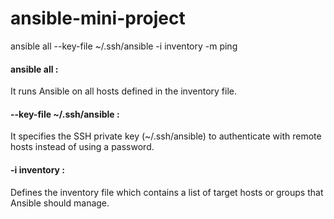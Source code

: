 # ansible-mini-project
ansible all --key-file ~/.ssh/ansible -i inventory -m ping
#### ansible all :
It runs Ansible on all hosts defined in the inventory file.
#### --key-file ~/.ssh/ansible :
It specifies the SSH private key (~/.ssh/ansible) to authenticate with remote hosts instead of using a password.
#### -i inventory :
Defines the inventory file which contains a list of target hosts or groups that Ansible should manage.
